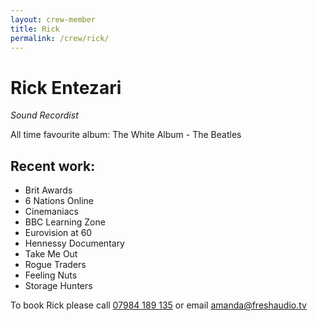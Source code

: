 ```yaml
---
layout: crew-member
title: Rick
permalink: /crew/rick/
---
```


# Rick Entezari
_Sound Recordist_

All time favourite album: The White Album - The Beatles

## Recent work:
+ Brit Awards
+ 6 Nations Online
+ Cinemaniacs
+ BBC Learning Zone
+ Eurovision at 60
+ Hennessy Documentary
+ Take Me Out
+ Rogue Traders
+ Feeling Nuts
+ Storage Hunters


To book Rick please call [07984 189 135](tel:+447984189135) or email [amanda@freshaudio.tv](mailto:amanda@freshaudio.tv)